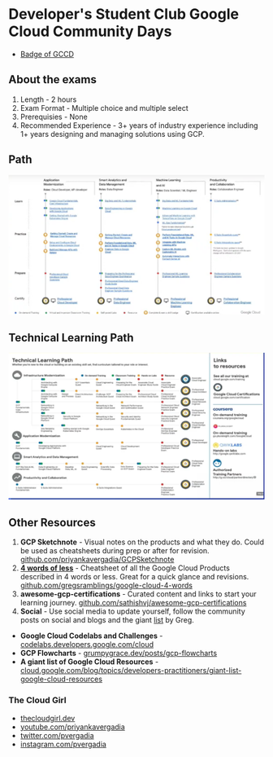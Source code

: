 # Developer's Student Club Google Cloud Community Days

- [Badge of GCCD](https://github.com/swapniljha001/CodingNotes/blob/master/GCP%20Certifications/DSC%20GCCD/badge.png)

## About the exams
1. Length - 2 hours
2. Exam Format - Multiple choice and multiple select
3. Prerequisies - None
4. Recommended Experience - 3+ years of industry experience including 1+ years designing and managing solutions using GCP.

## Path
![](https://github.com/swapniljha001/CodingNotes/blob/master/GCP%20Certifications/DSC%20GCCD/image_2021-01-23_12-20-08.png)

## Technical Learning Path
![](https://github.com/swapniljha001/CodingNotes/blob/master/GCP%20Certifications/DSC%20GCCD/Screenshot%20from%202021-01-23%2020-23-26.png)

## Other Resources
1. **GCP Sketchnote** - Visual notes on the products and what they do. Could be used as cheatsheets during prep or after for revision. [github.com/priyankavergadia/GCPSketchnote](https://github.com/priyankavergadia/GCPSketchnote)
2. **[4 words of less](https://github.com/gregsramblings/google-cloud-4-words/raw/master/Poster-hires.png)** - Cheatsheet of all the Google Cloud Products described in 4 words or less. Great for a quick glance and revisions. [github.com/gregsramblings/google-cloud-4-words](https://github.com/gregsramblings/google-cloud-4-words)
3. **awesome-gcp-certifications** - Curated content and links to start your learning journey. [github.com/sathishvj/awesome-gcp-certifications](https://github.com/sathishvj/awesome-gcp-certifications)
4. **Social** - Use social media to update yourself, follow the community posts on social and blogs and the giant [list](https://cloud.google.com/blog/topics/developers-practitioners/giant-list-google-cloud-resources) by Greg.

- **Google Cloud Codelabs and Challenges** - [codelabs.developers.google.com/cloud](https://codelabs.developers.google.com/cloud)
- **GCP Flowcharts** - [grumpygrace.dev/posts/gcp-flowcharts](https://grumpygrace.dev/posts/gcp-flowcharts/)
- **A giant list of Google Cloud Resources** - [cloud.google.com/blog/topics/developers-practitioners/giant-list-google-cloud-resources](https://cloud.google.com/blog/topics/developers-practitioners/giant-list-google-cloud-resources)

### The Cloud Girl
- [thecloudgirl.dev](https://thecloudgirl.dev/)
- [youtube.com/priyankavergadia](https://www.youtube.com/c/priyankavergadia/featured)
- [twitter.com/pvergadia](https://twitter.com/pvergadia)
- [instagram.com/pvergadia](https://www.instagram.com/pvergadia/)
